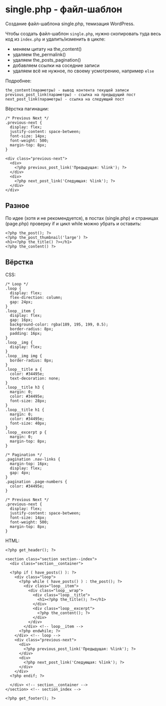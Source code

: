 # single.php - файл-шаблон 
Создание файл-шаблона single.php, темизация WordPress.

Чтобы создать файл-шаблон `single.php`, нужно скопировать туда весь код из `index.php` и удалить/изменить в цикле:

- меняем цитату на the_content()
- удаляем the_permalink()
- удаляем the_posts_pagination()
- добавляем ссылки на соседние записи
- удаляем всё не нужное, по своему усмотрению, например `else`

Подробнее:

    the_content(параметры) - вывод контента текущей записи
    previous_post_link(параметры) - ссылка на предыдущий пост
    next_post_link(параметры) - ссылка на следующий пост

Вёрстка пагинации:

    /* Previous Next */
    .previous-next {
      display: flex;
      justify-content: space-between;
      font-size: 14px;
      font-weight: 500;
      margin-top: 8px;
    }

    <div class="previous-next">
      <div>
        <?php previous_post_link('Предыдущая: %link'); ?>
      </div>
      <div>
        <?php next_post_link('Следующая: %link'); ?>
      </div>
    </div>

## Разное
По идее (хотя и не рекомендуется), в постах (single.php) и страницах (page.php) проверку if и цикл while можно убрать и оставить:

    <?php the_post(); ?>
    <?php the_post_thumbnail('large') ?>
    <h1><?php the_title() ?></h1>
    <?php the_content() ?>

## Вёрстка

CSS:

    /* Loop */
    .loop {
      display: flex;
      flex-direction: column;
      gap: 24px;
    }
    .loop__item {
      display: flex;
      gap: 16px;
      background-color: rgba(189, 195, 199, 0.5);
      border-radius: 8px;
      padding: 16px;
    }
    .loop__img {
      display: flex;
    }
    .loop__img img {
      border-radius: 8px;
    }
    .loop__title a {
      color: #34495e;
      text-decoration: none;
    }
    .loop__title h3 {
      margin: 0;
      color: #34495e;
      font-size: 28px;
    }
    .loop__title h1 {
      margin: 0;
      color: #34495e;
      font-size: 40px;
    }
    .loop__excerpt p {
      margin: 0;
      margin-top: 8px;
    }

    /* Pagination */
    .pagination .nav-links {
      margin-top: 16px;
      display: flex;
      gap: 4px;
    }
    .pagination .page-numbers {
      color: #34495e;
    }

    /* Previous Next */
    .previous-next {
      display: flex;
      justify-content: space-between;
      font-size: 14px;
      font-weight: 500;
      margin-top: 8px;
    }

HTML:

    <?php get_header(); ?>

    <section class="section section--index">
      <div class="section__container">

      <?php if ( have_posts() ): ?>
        <div class="loop">
          <?php while ( have_posts() ) : the_post(); ?>
            <div class="loop__item">
              <div class="loop__wrap">
                <div class="loop__title">
                  <h1><?php the_title(); ?></h1>
                </div>
                <div class="loop__excerpt">
                  <?php the_content(); ?>
                </div>
              </div>
            </div> <!-- loop__item -->
          <?php endwhile; ?>
        </div> <!-- loop -->
        <div class="previous-next">
          <div>
            <?php previous_post_link('Предыдущая: %link'); ?>
          </div>
          <div>
            <?php next_post_link('Следующая: %link'); ?>
          </div>
        </div>
      <?php endif; ?>

      </div> <!-- section__container -->
    </section> <!-- section_index -->

    <?php get_footer(); ?>
